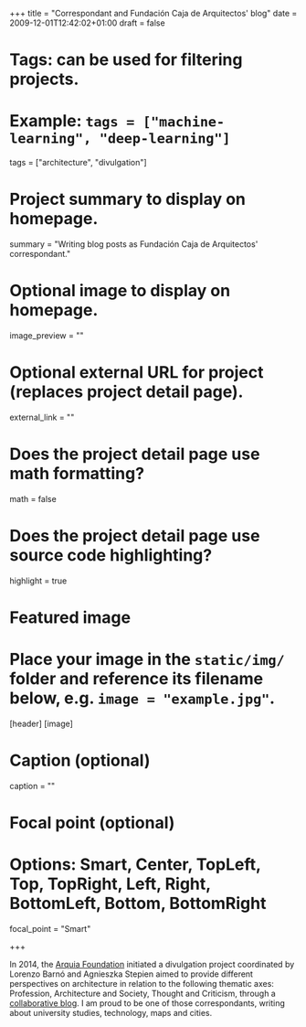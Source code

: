 +++
title = "Correspondant and Fundación Caja de Arquitectos' blog"
date = 2009-12-01T12:42:02+01:00
draft = false

# Tags: can be used for filtering projects.
# Example: `tags = ["machine-learning", "deep-learning"]`
tags = ["architecture", "divulgation"]

# Project summary to display on homepage.
summary = "Writing blog posts as Fundación Caja de Arquitectos' correspondant."

# Optional image to display on homepage.
image_preview = ""

# Optional external URL for project (replaces project detail page).
external_link = ""

# Does the project detail page use math formatting?
math = false

# Does the project detail page use source code highlighting?
highlight = true

# Featured image
# Place your image in the `static/img/` folder and reference its filename below, e.g. `image = "example.jpg"`.
[header]
[image]
  # Caption (optional)
  caption = ""

  # Focal point (optional)
  # Options: Smart, Center, TopLeft, Top, TopRight, Left, Right, BottomLeft, Bottom, BottomRight
  focal_point = "Smart"


+++

In 2014, the [Arquia Foundation](https://fundacion.arquia.es) initiated a divulgation project coordinated by Lorenzo Barnó and Agnieszka Stepien aimed to provide different perspectives on architecture in relation to the following thematic axes: Profession, Architecture and Society, Thought and Criticism, through a [collaborative blog](http://blogfundacion.arquia.es). I am proud to be one of those correspondants, writing about university studies, technology, maps and cities.
